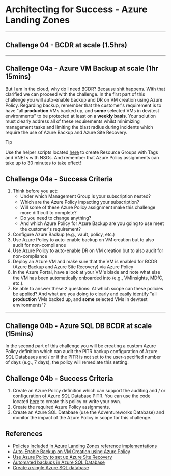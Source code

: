 # Architecting for Success - Azure Landing Zones

---

## Challenge 04 - BCDR at scale (1.5hrs)

---

## Challenge 04a - Azure VM Backup at scale (1hr 15mins)

But I am in the cloud, why do I need BCDR? Because shit happens. With that clarified we can proceed with the challenge. In the first part of this challenge you will auto-enable backup and DR on VM creation using Azure Policy. Regarding backup, remember that the customer's requirement is to have "all **production** VMs backed up, and **some** selected VMs in dev/test environments" to be protected at least on a **weekly basis**. Your solution must clearly address all of these requirements whilst minimizing management tasks and limiting the blast radius during incidents which require the use of Azure Backup and Azure Site Recovery.

> [!TIP]
> Use the helper scripts located [here](./../scripts) to create Resource Groups with Tags and VNETs with NSGs. And remember that Azure Policy assignments can take up to 30 minutes to take effect!

## Challenge 04a - Success Criteria

1. Think before you act:
   - Under which Management Group is your subscription nested?
   - Which are the Azure Policy impacting your subscription?
   - Will some of these Azure Policy assignment make this challenge more difficult to complete?
   - Do you need to change anything?
   - And which Azure Policy for Azure Backup are you going to use meet the customer's requirement?
3. Configure Azure Backup (e.g., vault, policy, etc.)
4. Use Azure Policy to auto-enable backup on VM creation but to also audit for non-compliance
5. Use Azure Policy to auto-enable DR on VM creation but to also audit for non-compliance
6. Deploy an Azure VM and make sure that the VM is enabled for BCDR (Azure Backup and Azure Site Recovery) via Azure Policy
7. In the Azure Portal, have a look at your VM's blade and note what else the VM has been automatically onboarded into (e.g., VMInsights, MDfC, etc.).
8. Be able to answer these 2 questions: At which scope can these policies be applied? And what are you doing to clearly and easily identify "all **production** VMs backed up, and **some** selected VMs in dev/test environments"?

---

## Challenge 04b - Azure SQL DB BCDR at scale (15mins)

In the second part of this challenge you will be creating a custom Azure Policy definition which can audit the PITR backup configuration of Azure SQL Databases and / or if the PITR is not set to the user-specified number of days (e.g., 7 days), the policy will remediate this setting.

## Challenge 04b - Success Criteria

1. Create an Azure Policy definition which can support the auditing and / or configuration of Azure SQL Database PITR. You can use the code located [here](https://raw.githubusercontent.com/jonathan-vella/azure-landing-zones/main/Az%20Policy%20Definitions/Configure%20Azure%20SQL%20PITR/Deploy%20Azure%20SQL%20DB%20ShortTerm%20Backup.json) to create this policy or write your own.
2. Create the required Azure Policy assignments.
3. Create an Azure SQL Database (use the Adventureworks Database) and monitor the impact of the Azure Policy in scope for this challenge.

## References

- [Policies included in Azure Landing Zones reference implementations](https://github.com/Azure/Enterprise-Scale/wiki/ALZ-Policies)
- [Auto-Enable Backup on VM Creation using Azure Policy](https://learn.microsoft.com/en-us/azure/backup/backup-azure-auto-enable-backup)
- [Use Azure Policy to set up Azure Site Recovery](https://learn.microsoft.com/en-us/azure/site-recovery/azure-to-azure-how-to-enable-policy)
- [Automated backups in Azure SQL Database](https://learn.microsoft.com/en-us/azure/azure-sql/database/automated-backups-overview?view=azuresql)
- [Create a single Azure SQL database](https://learn.microsoft.com/en-us/azure/azure-sql/database/single-database-create-quickstart?view=azuresql&tabs=azure-portal)

